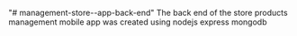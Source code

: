 "# management-store--app-back-end" 
The back end of the store products management mobile app was created using nodejs express mongodb
